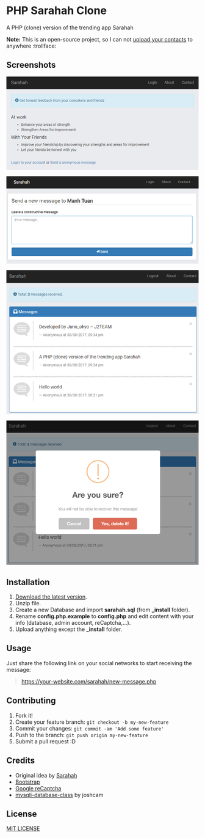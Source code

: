 # PHP Sarahah Clone

A PHP (clone) version of the trending app Sarahah

**Note:** This is an open-source project, so I can not [upload your contacts](https://thehackernews.com/2017/08/sarahah-privacy.html) to anywhere :trollface:

## Screenshots

![homepage](_screenshots/homepage.png)

![new message](_screenshots/send-a-new-message.png)

![messages](_screenshots/messages.png)

![delete message](_screenshots/delete-message.png)

## Installation

1. [Download the latest version](https://github.com/J2TeaM/php-sarahah-clone/archive/master.zip).
2. Unzip file.
3. Create a new Database and import **sarahah.sql** (from **_install** folder).
4. Rename **config.php.example** to **config.php** and edit content with your info (database, admin account, reCaptcha,...).
5. Upload anything except the **_install** folder.

## Usage

Just share the following link on your social networks to start receiving the message:

> https://your-website.com/sarahah/new-message.php

## Contributing

1. Fork it!
2. Create your feature branch: `git checkout -b my-new-feature`
3. Commit your changes: `git commit -am 'Add some feature'`
4. Push to the branch: `git push origin my-new-feature`
5. Submit a pull request :D

## Credits

- Original idea by [Sarahah](https://www.sarahah.com/)
- [Bootstrap](http://getbootstrap.com/)
- [Google reCaptcha](https://www.google.com/recaptcha/)
- [mysqli-database-class](https://github.com/joshcam/PHP-MySQLi-Database-Class) by joshcam

## License

[MIT LICENSE](LICENSE)